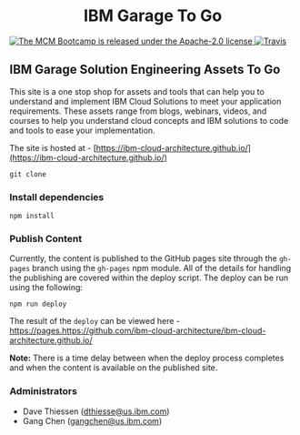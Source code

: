 
<h1 align="center">
IBM Garage To Go
</h1>

<p align="left">
    <a href="https://github.ibm.com/CASE/cp4mcm-bootcamp/blob/master/LICENSE">
    <img src="https://img.shields.io/badge/license-Apache--2.0-blue.svg" alt="The MCM Bootcamp is released under the Apache-2.0 license" />
    <a href="https://travis-ci.org/github/ibm-cloud-architecture/ibm-cloud-architecture.github.io"><img src="https://travis-ci.org/ibm-cloud-architecture/ibm-cloud-architecture.github.io.svg?branch=master-content" alt="Travis"></a>
  </a>
</p>

## IBM Garage Solution Engineering Assets To Go

This site is a one stop shop for assets and tools that can help you to understand and implement IBM Cloud Solutions to meet your application requirements. These assets range from blogs, webinars, videos, and courses to help you understand cloud concepts and IBM solutions to code and tools to ease your implementation.

The site is hosted at - [https://ibm-cloud-architecture.github.io/](https://ibm-cloud-architecture.github.io/)


```
git clone
```

### Install dependencies

```
npm install
```

### Publish Content

Currently, the content is published to the GitHub pages site through the `gh-pages` branch
using the `gh-pages` npm module. All of the details for handling the publishing are covered within
the deploy script. The deploy can be run using the following:

```
npm run deploy
```

The result of the `deploy` can be viewed here - https://pages.https://github.com/ibm-cloud-architecture/ibm-cloud-architecture.github.io/

**Note:** There is a time delay between when the deploy process completes and when the
content is available on the published site.

### Administrators

- Dave Thiessen (dthiesse@us.ibm.com)
- Gang Chen (gangchen@us.ibm.com)

